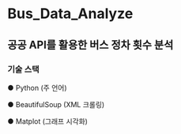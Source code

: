 # Bus_Data_Analyze

## 공공 API를 활용한 버스 정차 횟수 분석

### 기술 스택
  ● Python (주 언어)
  
  ● BeautifulSoup (XML 크롤링)
  
  ● Matplot (그래프 시각화)
